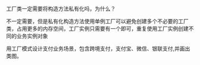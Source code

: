 工厂类一定需要将构造方法私有化吗，为什么？

不一定需要，但是私有化构造方法使用单例工厂可以避免创建多个不必要的工厂类，占用更多的内存空间，工厂实例只需要有一个即可，重复使用工厂实例创建不同的业务实例对象

用工厂模式设计支付业务场景，包含跨境支付，支付宝、微信、银联支付,并画出类图。